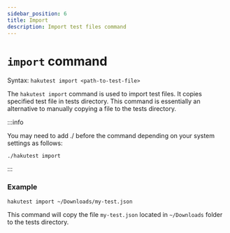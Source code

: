 ```yaml
---
sidebar_position: 6
title: Import
description: Import test files command
---
```


# `import` command

Syntax: `hakutest import <path-to-test-file>`

The `hakutest import` command is used to import test files. It copies specified test file in tests directory. This command is essentially an alternative to manually copying a file to the tests directory.

:::info

You may need to add ./ before the command depending on your system settings as follows:

```shell
./hakutest import
```

:::

### Example

```shell
hakutest import ~/Downloads/my-test.json
```

This command will copy the file `my-test.json` located in `~/Downloads` folder to the tests directory.
